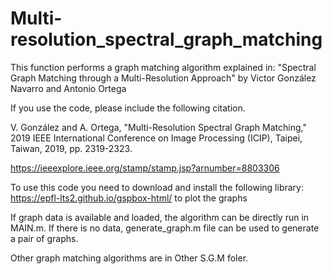 # Multi-resolution_spectral_graph_matching
This function performs a graph matching algorithm explained in:
"Spectral Graph Matching through a Multi-Resolution Approach" by
Victor González Navarro and Antonio Ortega

If you use the code, please include the following citation.

V. González and A. Ortega, "Multi-Resolution Spectral Graph Matching," 2019 IEEE International Conference on Image Processing (ICIP), Taipei, Taiwan, 2019, pp. 2319-2323.

https://ieeexplore.ieee.org/stamp/stamp.jsp?arnumber=8803306

To use this code you need to download and install the following library:
https://epfl-lts2.github.io/gspbox-html/ to plot the graphs

If graph data is available and loaded, the algorithm can be directly run in MAIN.m.
If there is no data, generate_graph.m file can be used to generate a pair of graphs.

Other graph matching algorithms are in Other S.G.M foler.
